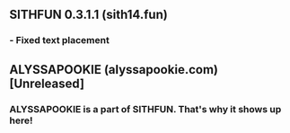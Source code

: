 ## SITHFUN 0.3.1.1 (sith14.fun)

### - Fixed text placement

## ALYSSAPOOKIE (alyssapookie.com) [Unreleased]

### ALYSSAPOOKIE is a part of SITHFUN. That's why it shows up here!
